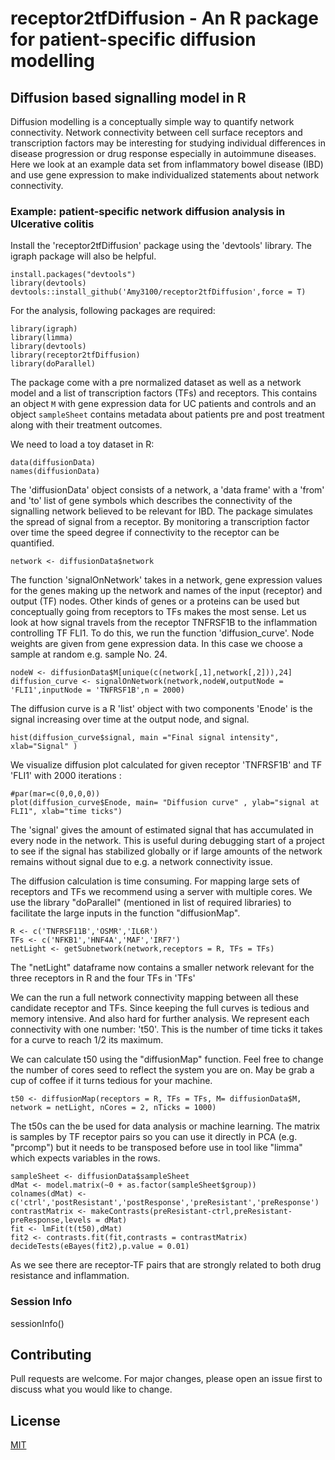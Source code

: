 # receptor2tfDiffusion - An R package for patient-specific diffusion modelling

## Diffusion based signalling model in R

Diffusion modelling is a conceptually simple way to quantify network connectivity. Network connectivity between cell surface receptors and transcription factors may be interesting for studying individual differences in disease progression or drug response especially in autoimmune diseases. Here we look at an example data set from inflammatory bowel disease (IBD) and use gene expression to make individualized statements about network connectivity.

### Example: patient-specific network diffusion analysis in Ulcerative colitis 

Install the 'receptor2tfDiffusion' package using the 'devtools' library. The igraph package will also be helpful.

```
install.packages("devtools")
library(devtools)
devtools::install_github('Amy3100/receptor2tfDiffusion',force = T)
```

For the analysis, following packages are required:

```
library(igraph)
library(limma)
library(devtools)
library(receptor2tfDiffusion)
library(doParallel)
```
The package come with a pre normalized dataset as well as a network model and a list of transcription factors (TFs) and receptors. This contains an object `M` with gene expression data for UC patients and controls and an object `sampleSheet` contains metadata about patients pre and post treatment along with their treatment outcomes.

We need to load a toy dataset in R:

```
data(diffusionData)
names(diffusionData)
```

The 'diffusionData' object consists of a network, a 'data frame' with a 'from' and 'to' list of gene symbols which describes the connectivity of the signalling network believed to be relevant for IBD. The package simulates the spread of signal from a receptor. By monitoring a transcription factor over time the speed degree if connectivity to the receptor can be quantified. 

```
network <- diffusionData$network 
```


The function 'signalOnNetwork' takes in a network, gene expression values for the genes making up the network and names of the input (receptor) and output (TF) nodes. Other kinds of genes or a proteins can be used but conceptually going from receptors to TFs makes the most sense. Let us look at how signal travels from the receptor TNFRSF1B to the inflammation controlling TF FLI1. To do this, we run the function 'diffusion_curve'. Node weights are given from gene expression data. In this case we choose a sample at random e.g. sample No. 24.  

```
nodeW <- diffusionData$M[unique(c(network[,1],network[,2])),24]
diffusion_curve <- signalOnNetwork(network,nodeW,outputNode = 'FLI1',inputNode = 'TNFRSF1B',n = 2000)
```

The diffusion curve is a R 'list' object with two components 'Enode' is the signal increasing over time at the output node, and signal.

```
hist(diffusion_curve$signal, main ="Final signal intensity", xlab="Signal" )
```
We visualize diffusion plot calculated for given receptor 'TNFRSF1B' and TF 'FLI1' with 2000 iterations :

```
#par(mar=c(0,0,0,0))
plot(diffusion_curve$Enode, main= "Diffusion curve" , ylab="signal at FLI1", xlab="time ticks")
```

The 'signal' gives the amount of estimated signal that has accumulated in every node in the network. This is useful during debugging start of a project to see if the signal has stabilized globally or if large amounts of the network remains without signal due to e.g. a network connectivity issue.

The diffusion calculation is time consuming. For mapping large sets of receptors and TFs we recommend using a server with multiple cores. We use the library "doParallel" (mentioned in list of required libraries) to facilitate the large inputs in the function "diffusionMap".

```
R <- c('TNFRSF11B','OSMR','IL6R')
TFs <- c('NFKB1','HNF4A','MAF','IRF7')
netLight <- getSubnetwork(network,receptors = R, TFs = TFs)
```
The "netLight" dataframe now contains a smaller network relevant for the three receptors in R and the four TFs in 'TFs'

We can the run a full network connectivity mapping between all these candidate receptor and TFs. Since keeping the full curves is tedious and memory intensive. And also hard for further analysis. We represent each connectivity with one number: 't50'. This is the number of time ticks it takes for a curve to reach 1/2 its maximum. 

We can calculate t50 using the "diffusionMap" function. Feel free to change the number of cores seed to reflect the system you are on. May be grab a cup of coffee if it turns tedious for your machine. 

```
t50 <- diffusionMap(receptors = R, TFs = TFs, M= diffusionData$M, network = netLight, nCores = 2, nTicks = 1000) 
```
The t50s can the be used for data analysis or machine learning. The matrix is samples by TF receptor pairs so you can use it directly in PCA (e.g. "prcomp") but it needs to be transposed before use in tool like "limma" which expects variables in the rows.

```
sampleSheet <- diffusionData$sampleSheet
dMat <- model.matrix(~0 + as.factor(sampleSheet$group))
colnames(dMat) <- c('ctrl','postResistant','postResponse','preResistant','preResponse')
contrastMatrix <- makeContrasts(preResistant-ctrl,preResistant-preResponse,levels = dMat)
fit <- lmFit(t(t50),dMat)
fit2 <- contrasts.fit(fit,contrasts = contrastMatrix)
decideTests(eBayes(fit2),p.value = 0.01)
```
As we see there are receptor-TF pairs that are strongly related to both drug resistance and inflammation.

### Session Info
sessionInfo()

## Contributing
Pull requests are welcome. For major changes, please open an issue first to discuss what you would like to change.

## License
[MIT](https://choosealicense.com/licenses/mit/)
